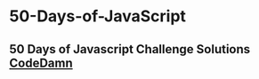 # 50-Days-of-JavaScript

## 50 Days of Javascript Challenge Solutions [CodeDamn](https://codedamn.com/learn/50-days-of-js)

